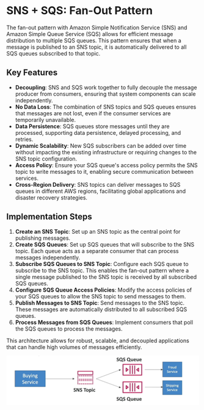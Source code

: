# SNS + SQS: Fan-Out Pattern

The fan-out pattern with Amazon Simple Notification Service (SNS) and Amazon Simple Queue Service (SQS) allows for efficient message distribution to multiple SQS queues. This pattern ensures that when a message is published to an SNS topic, it is automatically delivered to all SQS queues subscribed to that topic.

## Key Features

- **Decoupling**: SNS and SQS work together to fully decouple the message producer from consumers, ensuring that system components can scale independently.
- **No Data Loss**: The combination of SNS topics and SQS queues ensures that messages are not lost, even if the consumer services are temporarily unavailable.
- **Data Persistence**: SQS queues store messages until they are processed, supporting data persistence, delayed processing, and retries.
- **Dynamic Scalability**: New SQS subscribers can be added over time without impacting the existing infrastructure or requiring changes to the SNS topic configuration.
- **Access Policy**: Ensure your SQS queue's access policy permits the SNS topic to write messages to it, enabling secure communication between services.
- **Cross-Region Delivery**: SNS topics can deliver messages to SQS queues in different AWS regions, facilitating global applications and disaster recovery strategies.

## Implementation Steps

1. **Create an SNS Topic**: Set up an SNS topic as the central point for publishing messages.
2. **Create SQS Queues**: Set up SQS queues that will subscribe to the SNS topic. Each queue acts as a separate consumer that can process messages independently.
3. **Subscribe SQS Queues to SNS Topic**: Configure each SQS queue to subscribe to the SNS topic. This enables the fan-out pattern where a single message published to the SNS topic is received by all subscribed SQS queues.
4. **Configure SQS Queue Access Policies**: Modify the access policies of your SQS queues to allow the SNS topic to send messages to them.
5. **Publish Messages to SNS Topic**: Send messages to the SNS topic. These messages are automatically distributed to all subscribed SQS queues.
6. **Process Messages from SQS Queues**: Implement consumers that poll the SQS queues to process the messages.

This architecture allows for robust, scalable, and decoupled applications that can handle high volumes of messages efficiently.

![SNS + SQS Fan-Out Pattern](../../z_resources/images/sns-sqs/fan-out.png)